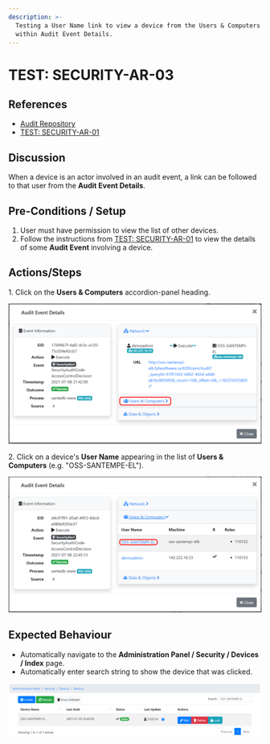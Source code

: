 ```yaml
---
description: >-
  Testing a User Name link to view a device from the Users & Computers section
  within Audit Event Details.
---
```


# TEST: SECURITY-AR-03

## References

* [Audit Repository](../../../../../../../operations-1/system-administration/security-administration/audit-repository.md)
* [TEST: SECURITY-AR-01](test-security-ar-01.md)

## Discussion

When a device is an actor involved in an audit event, a link can be followed to that user from the **Audit Event Details**.

## Pre-Conditions / Setup

1. User must have permission to view the list of other devices.
2. Follow the instructions from [TEST: SECURITY-AR-01](test-security-ar-01.md) to view the details of some **Audit Event** involving a device.

## Actions/Steps

1\. Click on the **Users & Computers** accordion-panel heading.

![](<../../../../../../../.gitbook/assets/image (371).png>)

2\. Click on a device's **User Name** appearing in the list of **Users & Computers** (e.g. "OSS-SANTEMPE-EL").

![](<../../../../../../../.gitbook/assets/image (351).png>)

## Expected Behaviour

* Automatically navigate to the **Administration Panel / Security / Devices / Index** page.
* Automatically enter search string to show the device that was clicked.

![](<../../../../../../../.gitbook/assets/image (360).png>)
